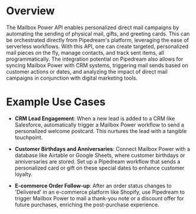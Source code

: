 # Overview

The Mailbox Power API enables personalized direct mail campaigns by automating the sending of physical mail, gifts, and greeting cards. This can be orchestrated directly from Pipedream's platform, leveraging the ease of serverless workflows. With this API, one can create targeted, personalized mail pieces on the fly, manage contacts, and track sent items, all programmatically. The integration potential on Pipedream also allows for syncing Mailbox Power with CRM systems, triggering mail sends based on customer actions or dates, and analyzing the impact of direct mail campaigns in conjunction with digital marketing tools.

# Example Use Cases

- **CRM Lead Engagement**: When a new lead is added to a CRM like Salesforce, automatically trigger a Mailbox Power workflow to send a personalized welcome postcard. This nurtures the lead with a tangible touchpoint.

- **Customer Birthdays and Anniversaries**: Connect Mailbox Power with a database like Airtable or Google Sheets, where customer birthdays or anniversaries are stored. Set up a Pipedream workflow that sends a personalized card or gift on these special dates to enhance customer loyalty.

- **E-commerce Order Follow-up**: After an order status changes to 'Delivered' in an e-commerce platform like Shopify, use Pipedream to trigger Mailbox Power to mail a thank-you note or a discount offer for future purchases, enriching the post-purchase experience.
